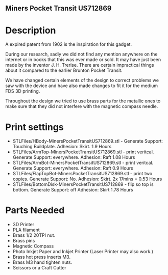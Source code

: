 ## Miners Pocket Transit US712869

# Description
A expired patent from 1902 is the inspiration for this gadget. 

During our research, sadly we did not find any mention anywhere on the internet or in books that this was ever made or sold. It may have just been made by the inventor J. H. Trerise. There are certain impractical things about it compared to the earlier Brunton Pocket Transit. 

We have changed certain elements of the design to correct problems we saw with the device and have also made changes to fit it for the medium FDS 3D printing.

Throughout the design we tried to use brass parts for the metallic ones to make sure that they did not interfere with the magnetic compass needle. 

# Print settings
* STLFiles/HBody-MinersPocketTransitUS712869.stl - Generate Support: Touching Buildplate. Adhesion: Skirt. 1.9 Hours
* STLFiles/ArmTop-MinersPocketTransitUS712869.stl - print veritcal. Generate Support: everywhere. Adhesion: Raft 1.08 Hours
* STLFiles/ArmBot-MinersPocketTransitUS712869.stl - print veritcal. Generate Support: everywhere. Adhesion: Raft 0.9 Hours
* STLFiles/FlapTopBot-MinersPocketTransitUS712869.stl - print two copies. Generate Support: No. Adhesion: Skirt.  2x 17mins = 0.53 Hours
* STLFiles/BottomDisk-MinersPocketTransitUS712869 - flip so top is bottom. Generate Support: off Adhesion: Skirt 1.78 Hours



# Parts Needed

* 3D Printer
* PLA filament
* Brass 1/2 20TPI nut.
* Brass pins
* Magnetic Compass
* Photo Inkjet Paper and Inkjet Printer (Laser Printer may also work.)
* Brass hot press inserts M3.
* Brass M3 hand tighten nuts.
* Scissors or a Craft Cutter



